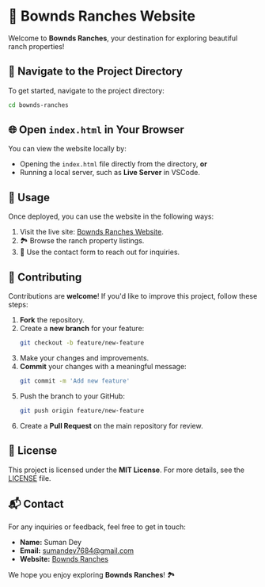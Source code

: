 # 🌾 Bownds Ranches Website

Welcome to **Bownds Ranches**, your destination for exploring beautiful ranch properties! 

## 🚀 Navigate to the Project Directory

To get started, navigate to the project directory:

```bash
cd bownds-ranches
```

## 🌐 Open `index.html` in Your Browser

You can view the website locally by:

- Opening the `index.html` file directly from the directory, **or**
- Running a local server, such as **Live Server** in VSCode.

## 📖 Usage

Once deployed, you can use the website in the following ways:

1. Visit the live site: [Bownds Ranches Website](https://bowndsranches.netlify.app/).
2. 🏞 Browse the ranch property listings.
3. 📧 Use the contact form to reach out for inquiries.

## 🤝 Contributing

Contributions are **welcome**! If you'd like to improve this project, follow these steps:

1. **Fork** the repository.
2. Create a **new branch** for your feature:
   ```bash
   git checkout -b feature/new-feature
   ```
3. Make your changes and improvements.
4. **Commit** your changes with a meaningful message:
   ```bash
   git commit -m 'Add new feature'
   ```
5. Push the branch to your GitHub:
   ```bash
   git push origin feature/new-feature
   ```
6. Create a **Pull Request** on the main repository for review.

## 📜 License

This project is licensed under the **MIT License**. For more details, see the [LICENSE](./LICENSE) file.

## 📬 Contact

For any inquiries or feedback, feel free to get in touch:

- **Name:** Suman Dey
- **Email:** [sumandey7684@gmail.com](mailto:sumandey7684@gmail.com)
- **Website:** [Bownds Ranches](https://bowndsranches.netlify.app/)

We hope you enjoy exploring **Bownds Ranches**! 🏞️
